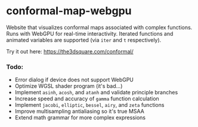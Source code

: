 # conformal-map-webgpu

Website that visualizes conformal maps associated with complex functions. Runs with WebGPU for real-time interactivity. Iterated functions and animated variables are supported (via `iter` and `t` respectively).

Try it out here: https://the3dsquare.com/conformal/

### Todo:

* Error dialog if device does not support WebGPU
* Optimize WGSL shader program (it's bad...)
* Implement `asinh`, `acosh`, and `atanh` and validate principle branches
* Increase speed and accuracy of `gamma` function calculation
* Implement `jacobi`, `elliptic`, `bessel`, `airy`, and `zeta` functions
* Improve multisampling antialiasing so it's true MSAA
* Extend math grammar for more complex expressions